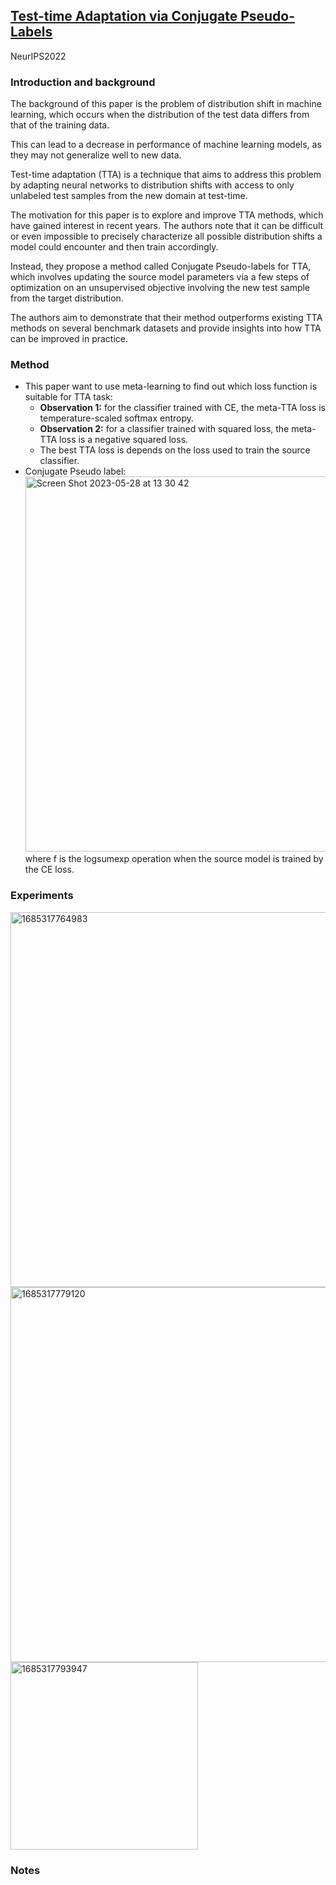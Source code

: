 ## [Test-time Adaptation via Conjugate Pseudo-Labels](https://arxiv.org/pdf/2207.09640.pdf)

NeurIPS2022

### Introduction and background
 
The background of this paper is the problem of distribution shift in machine learning, which occurs when the distribution of the test data differs from that of the training data. 

This can lead to a decrease in performance of machine learning models, as they may not generalize well to new data. 

Test-time adaptation (TTA) is a technique that aims to address this problem by adapting neural networks to distribution shifts with access to only unlabeled test samples from the new domain at test-time.

The motivation for this paper is to explore and improve TTA methods, which have gained interest in recent years. The authors note that it can be difficult or even impossible to precisely characterize all possible distribution shifts a model could encounter and then train accordingly. 

Instead, they propose a method called Conjugate Pseudo-labels for TTA, which involves updating the source model parameters via a few steps of optimization on an unsupervised objective involving the new test sample from the target distribution. 

The authors aim to demonstrate that their method outperforms existing TTA methods on several benchmark datasets and provide insights into how TTA can be improved in practice.

### Method
- This paper want to use meta-learning to find out which loss function is suitable for TTA task: 
  - **Observation 1:** for the classifier trained with CE, the meta-TTA loss is temperature-scaled softmax entropy.
  - **Observation 2:** for a classifier trained with squared loss, the meta-TTA loss is a negative squared loss.
  - The best TTA loss is depends on the loss used to train the source classifier.
- Conjugate Pseudo label:
  <img width=600 alt="Screen Shot 2023-05-28 at 13 30 42" src="https://github.com/Jo-wang/Daily-Paper-Reading/assets/46414159/f991a803-d978-4599-9e0c-ce767db98a5f">
  where f is the logsumexp operation when the source model is trained by the CE loss.

### Experiments
<img width=600 alt="1685317764983" src="https://github.com/Jo-wang/Daily-Paper-Reading/assets/46414159/a349b392-8a36-4886-a2cc-d39493fc174c">

<img width=600 alt="1685317779120" src="https://github.com/Jo-wang/Daily-Paper-Reading/assets/46414159/19ee86bd-b621-45e3-b8e0-17109712c3cb">

<img width=300 alt="1685317793947" src="https://github.com/Jo-wang/Daily-Paper-Reading/assets/46414159/fffa5219-e2bc-4fb1-ba7c-126d7bd77a85">

### Notes
